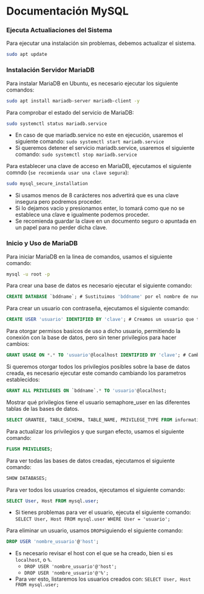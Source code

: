 # Documentación MySQL

### Ejecuta Actualiaciones del Sistema
Para ejecutar una instalación sin problemas, debemos actualizar el sistema.
```sh
sudo apt update
```

### Instalación Servidor MariaDB
Para instalar MariaDB en Ubuntu, es necesario ejecutar los siguiente comandos:
```sh
sudo apt install mariadb-server mariadb-client -y
```
Para comprobar el estado del servicio de MariaDB:
```sh
sudo systemctl status mariadb.service
```
- En caso de que mariadb.service no este en ejecución, usaremos el siguiente comando: `sudo systemctl start mariadb.service`
- Si queremos detener el servicio mariadb.service, usaremos el siguiente comando: `sudo systemctl stop mariadb.service`

Para establecer una clave de acceso en MariaDB, ejecutamos el siguiente comndo (`se recomienda usar una clave segura`):
```sh
sudo mysql_secure_installation
```
- Si usamos menos de 8 carácteres nos advertirá que es una clave insegura pero podremos proceder.
- Si lo dejamos vacio y presionamos enter, lo tomará como que no se establece una clave e igualmente podemos proceder.
- Se recomienda guardar la clave en un documento seguro o apuntada en un papel para no perder dicha clave.

### Inicio y Uso de MariaDB
Para iniciar MariaDB en la linea de comandos, usamos el siguiente comando:
```sh
mysql -u root -p
```

Para crear una base de datos es necesario ejecutar el siguiente comando:
```sql
CREATE DATABASE `bddname`; # Sustituimos 'bddname' por el nombre de nuestra base de datos
```
Para crear un usuario con contraseña, ejecutamos el siguiente comando:
```sql
CREATE USER 'usuario' IDENTIFIED BY 'clave'; # Creamos un usuario que tiene acceso a esta base, se cambia 'usuario' por el nombre deseado, asi mismo con 'clave', hacemos los mismo
```
Para otorgar permisos basicos de uso a dicho usuario, permitiendo la conexión con la base de datos, pero sin tener privilegios para hacer cambios:
```sql
GRANT USAGE ON *.* TO 'usuario'@localhost IDENTIFIED BY 'clave'; # Cambiamos los parametros por los que se necesiten
```
Si queremos otorgar todos los privilegios posibles sobre la base de datos creada, es necesario ejecutar este comando cambiando los parametros establecidos:
```sql
GRANT ALL PRIVILEGES ON `bddname`.* TO 'usuario'@localhost;
```
Mostrar qué privilegios tiene el usuario semaphore_user en las diferentes tablas de las bases de datos.
```sql
SELECT GRANTEE, TABLE_SCHEMA, TABLE_NAME, PRIVILEGE_TYPE FROM information_schema.table_privileges WHERE GRANTEE = "'semaphore_user'@'%'";
```
Para actualizar los privilegios y que surgan efecto, usamos el siguiente comando:
```sql
FLUSH PRIVILEGES;
```
Para ver todas las bases de datos creadas, ejecutamos el siguiente comando:
```sql
SHOW DATABASES;
```
Para ver todos los usuarios creados, ejecutamos el siguiente comando:
```sql
SELECT User, Host FROM mysql.user;
```
- Si tienes problemas para ver el usuario, ejecuta el siguiente comando: `SELECT User, Host FROM mysql.user WHERE User = 'usuario';`

Para eliminar un usuario, usamos `DROP`siguiendo el siguiente comando:
```sql
DROP USER 'nombre_usuario'@'host';
```
- Es necesario revisar el host con el que se ha creado, bien si es `localhost`, o `%`.
    - `DROP USER 'nombre_usuario'@'host';`
    - `DROP USER 'nombre_usuario'@'%';`
- Para ver esto, listaremos los usuarios creados con: `SELECT User, Host FROM mysql.user;`
